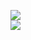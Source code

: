[![](https://img.shields.io/badge/Made%20With-Github%20Spray-lightgrey.svg?style=for-the-badge&logo=github)](https://github.com/Annihil/github-spray#6955)  
[![](https://i.imgur.com/2DrTn0Z.gif)](https://github.com/Annihil/github-spray)